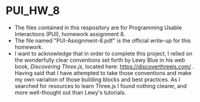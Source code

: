 # PUI_HW_8
 
- The files contained in this respository are for Programming Usable Interactions (PUI), homework assignment 8.
- The file named "PUI-Assignment-8.pdf" is the official write-up for this homework.
- I want to acknowledge that in order to complete this project, I relied on the wonderfully clear conventions set forth by Lewy Blue in his web book, *Discovering Three.js*, located here: https://discoverthreejs.com/ . Having said that I have attempted to take those conventions and make my own variation of those building blocks and best practices. As I searched for resources to learn Three.js I found nothing clearer, and more well-thought out than Lewy's tutorials.